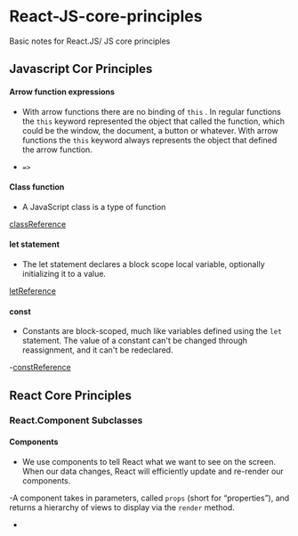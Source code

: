 # React-JS-core-principles
Basic notes for React.JS/ JS core principles
## Javascript  Cor Principles

#### Arrow function expressions

- With arrow functions there are no binding of `this` . In regular functions the `this` keyword represented the object that called the function, which could be the window, the document, a button or whatever. With arrow functions the `this` keyword always represents the object that defined the arrow function.

- `=>` 

#### Class function

- A JavaScript class is a type of function

[classReference](https://developer.mozilla.org/en-US/docs/Web/JavaScript/Reference/Classes)

#### let statement

- The let statement declares a block scope local variable, optionally initializing it to a value.

[letReference](https://developer.mozilla.org/en-US/docs/Web/JavaScript/Reference/Statements/let)

#### const

- Constants are block-scoped, much like variables defined using the `let` statement. The value of a constant can't be changed through reassignment, and it can't be redeclared.

-[constReference](https://developer.mozilla.org/en-US/docs/Web/JavaScript/Reference/Statements/const)

## React Core Principles

### React.Component Subclasses

#### Components

- We use components to tell React what we want to see on the screen. When our data changes, React will efficiently update and re-render our components.

-A component takes in parameters, called `props` (short for “properties”), and returns a hierarchy of views to display via the `render` method.

-
